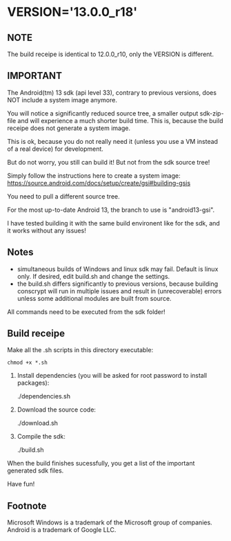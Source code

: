 VERSION='13.0.0_r18'
====================

NOTE
----

The build receipe is identical to 12.0.0_r10, only the VERSION is different.

IMPORTANT
---------

The Android(tm) 13 sdk (api level 33), contrary to previous versions, does NOT include a system image anymore. 

You will notice a significantly reduced source tree, a smaller output sdk-zip-file 
and will experience a much shorter build time. This is, because the build receipe
does not generate a system image.

This is ok, because you do not really need it (unless you use a VM instead of a 
real device) for development.

But do not worry, you still can build it! But not from the sdk source tree!

Simply follow the instructions here to create a system image:
https://source.android.com/docs/setup/create/gsi#building-gsis

You need to pull a different source tree.

For the most up-to-date Android 13, the branch to use is "android13-gsi".

I have tested building it with the same build environent like for the sdk, and
it works without any issues!


Notes
-----

- simultaneous builds of Windows and linux sdk may fail. Default is linux only. If desired, edit build.sh and change the settings.
- the build.sh differs significantly to previous versions, because building 
conscrypt will run in multiple issues and result in (unrecoverable) errors unless 
some additional modules are built from source.

All commands need to be executed from the sdk folder!

Build receipe
-------------

Make all the .sh scripts in this directory executable:

    chmod +x *.sh

1) Install dependencies (you will be asked for root password to install packages):

    ./dependencies.sh

2) Download the source code:

    ./download.sh

3) Compile the sdk:

    ./build.sh

When the build finishes sucessfully, you get a list of the important generated sdk files.

Have fun! 

Footnote
--------

Microsoft Windows is a trademark of the Microsoft group of companies. Android is a trademark of Google LLC.
